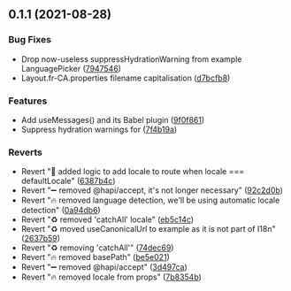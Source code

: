 ## 0.1.1 (2021-08-28)


### Bug Fixes

* Drop now-useless suppressHydrationWarning from example LanguagePicker ([7947546](https://github.com/Avansai/next-multilingual/commit/7947546570c1d3978203a60988fb065355ec520f))
* Layout.fr-CA.properties filename capitalisation ([d7bcfb8](https://github.com/Avansai/next-multilingual/commit/d7bcfb834738945b652df36f32b1954dc1c78f4c))


### Features

* Add useMessages() and its Babel plugin ([9f0f861](https://github.com/Avansai/next-multilingual/commit/9f0f8613a1d52e0218b16c599894a4b25a917e33))
* Suppress hydration warnings for <MulLink href> ([7f4b19a](https://github.com/Avansai/next-multilingual/commit/7f4b19a664b47e53dc289b1610baa909980b9e0e))


### Reverts

* Revert ":wrench: added logic to add locale to route when locale === defaultLocale" ([6387b4c](https://github.com/Avansai/next-multilingual/commit/6387b4c3742d1b655e13ba39db16a381e49c12ab))
* Revert ":heavy_minus_sign: removed @hapi/accept, it's not longer necessary" ([92c2d0b](https://github.com/Avansai/next-multilingual/commit/92c2d0b03b036402e75b23d8e4635d31b3d78bdc))
* Revert ":fire: removed language detection, we'll be using automatic locale detection" ([0a94db6](https://github.com/Avansai/next-multilingual/commit/0a94db6ff35882a0b03553f2b1fe4327abaa6f4b))
* Revert ":recycle: removed 'catchAll' locale" ([eb5c14c](https://github.com/Avansai/next-multilingual/commit/eb5c14c216848e764ad77c8e5e3340fc88c4f6d7))
* Revert ":recycle: moved useCanonicalUrl to example as it is not part of I18n" ([2637b59](https://github.com/Avansai/next-multilingual/commit/2637b5984307c898a9a9f76b94d0001b79bf3d6f))
* Revert ":recycle: removing 'catchAll'" ([74dec69](https://github.com/Avansai/next-multilingual/commit/74dec698d69b953eaa9c67ffeeaea58918817dd6))
* Revert ":fire: removed basePath" ([be5e021](https://github.com/Avansai/next-multilingual/commit/be5e02140a98d31030325405694f284508ec98c6))
* Revert ":heavy_minus_sign: removed @hapi/accept" ([3d497ca](https://github.com/Avansai/next-multilingual/commit/3d497cabc0ec8e8e5d7d6f9ea0b8d2407a68b332))
* Revert ":fire: removed locale from props" ([7b8354b](https://github.com/Avansai/next-multilingual/commit/7b8354b87c8e78c3d312608d0491f6ddf4ff8aa9))

